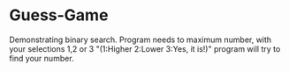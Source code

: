 # Guess-Game
Demonstrating binary search. Program needs to maximum number, with your selections 1,2 or 3 "(1:Higher 2:Lower 3:Yes, it is!)" program will try to find your number.
